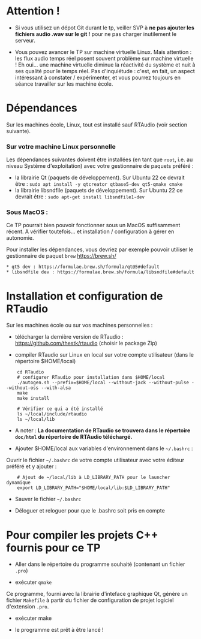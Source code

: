 # Attention !

* Si vous utilisez un dépot Git durant le tp, veiller SVP à **ne pas ajouter les fichiers audio .wav sur le git !** pour ne pas charger inutilement le serveur.

* Vous pouvez avancer le TP sur machine virtuelle Linux. Mais attention : les flux audio temps réel posent souvent problème sur machine virtuelle ! Eh oui... une machine virtuelle diminue la réactivité du système et nuit à ses qualité pour le temps réel. Pas d'inquiétude : c'est, en fait, un aspect intéressant à constater / expérimenter, et vous pourrez toujours en séance travailler sur les machine école. 

# Dépendances

Sur les machines école, Linux, tout est installé sauf RTAudio (voir section suivante).

### Sur votre machine Linux personnelle 

Les dépendances suivantes doivent être installées (en tant que `root`, i.e. au niveau Système d'exploitation) avec votre gestionnaire de paquets préféré :

* la librairie Qt (paquets de développement). Sur Ubuntu 22 ce devrait être : `sudo apt install -y qtcreator qtbase5-dev qt5-qmake cmake
`
* la librairie libsndfile (paquets de développement). Sur Ubuntu 22 ce devrait être : `sudo apt-get install libsndfile1-dev`

### Sous MacOS :

Ce TP pourrait bien pouvoir fonctionner sous un MacOS suffisamment récent. A vérifier toutefois... et installation / configuration à gérer en autonomie.

Pour installer les dépendances, vous devriez par exemple pouvoir utiliser le gestionnaire de paquet `brew` https://brew.sh/

	* qt5 dev : https://formulae.brew.sh/formula/qt@5#default
	* libsndfile dev : https://formulae.brew.sh/formula/libsndfile#default

# Installation et configuration de RTaudio

Sur les machines école ou sur vos machines personnelles : 

* télécharger la dernière version de RTaudio : https://github.com/thestk/rtaudio (choisir le package Zip)

* compiler RTaudio sur Linux en local sur votre compte utilisateur (dans le répertoire $HOME/local)
```
	cd RTaudio
	# configurer RTaudio pour installation dans $HOME/local 
	./autogen.sh --prefix=$HOME/local --without-jack --without-pulse --without-oss --with-alsa 
	make 
	make install

	# Vérifier ce qui a été installé
	ls ~/local/include/rtaudio
	ls ~/local/lib
```


* A noter : **La documentation de RTaudio se trouvera dans le répertoire `doc/html` du répertoire de RTAudio téléchargé.**


* Ajouter $HOME/local aux variables d'environnement dans le `~/.bashrc` :

Ouvrir le fichier `~/.bashrc` de votre compte utilisateur avec votre éditeur préféré et y ajouter :

```
	# Ajout de ~/local/lib à LD_LIBRARY_PATH pour le launcher dynamique
	export LD_LIBRARY_PATH="$HOME/local/lib:$LD_LIBRARY_PATH"
```

* Sauver le fichier `~/.bashrc`

* Déloguer et reloguer pour que le .bashrc soit pris en compte

# Pour compiler les projets C++ fournis pour ce TP


* Aller dans le répertoire du programme souhaité (contenant un fichier `.pro`)

* exécuter `qmake` 

Ce programme, fourni avec la librairie d'inteface graphique Qt, génère un fichier `Makefile`  à partir du fichier de configuration de projet logiciel d'extension `.pro`.

* exécuter make

* le programme est prêt à être lancé !
